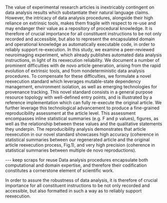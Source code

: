 The value of experimental research articles is inextricably contingent on data analysis results which substantiate their natural language claims.
However, the intricacy of data analysis procedures, alongside their high reliance on extrinsic tools, makes them fragile with respect to re-use and may endanger their value as a repository of procedural knowledge.
It is therefore of crucial importance for all constituent instructions to be not only recorded and accessible, but also to represent the encapsulated domain and operational knowledge as automatically executable code, in order to reliably support re-execution.
In this study, we examine a peer-reviewed neuroimaging experiment, which already publishes automated data analysis instructions, in light of its reexecution reliability.
We document a number of prominent difficulties with de novo article generation, arising from the rapid evolution of extrinsic tools, and from nondeterministic data analysis procedures.
To compensate for these difficulties, we formulate a novel reexecution standard which leverages mutable-state dependency management, environment isolation, as well as emerging technologies for provenance tracking.
This novel standard consists in a general purpose resource topology with well-defined entry points, and is illustrated by a reference implementation which can fully re-execute the original article.
We further leverage this technological advancement to produce a fine-grained reproducibility assessment at the article level.
This assessment encompasses inline statistical summaries (e.g. F and p values), figures, as well as the relationship between these values and the qualitative statements they underpin.
The reproducibility analysis demonstrates that article reexecution in our novel standard showcases high accuracy (coherence in statistical summaries between our regenerated article and the original article reexecution process, Fig.1), and very high precision (coherence in statistical summaries between multiple de novo reproductions).


--- keep scraps for reuse
Data analysis procedures encapsulate both computational and domain expertise, and therefore their codification constitutes a cornerstone element of scientific work.

In order to assure the robustness of data analysis, it is therefore of crucial importance for all constituent instructions to be not only recorded and accessible, but also formatted in such a way as to reliably support reexecution.
